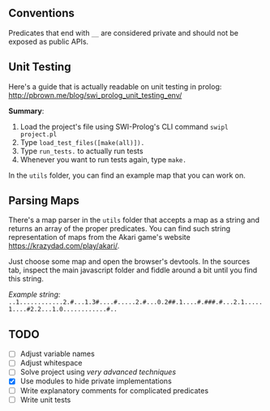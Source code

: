 ## Conventions

Predicates that end with `__` are considered private and should not be exposed as public APIs.

## Unit Testing

Here's a guide that is actually readable on unit testing in prolog: http://pbrown.me/blog/swi_prolog_unit_testing_env/

**Summary**:

1. Load the project's file using SWI-Prolog's CLI command `swipl project.pl`
2. Type `load_test_files([make(all)]).`
3. Type `run_tests.` to actually run tests
4. Whenever you want to run tests again, type `make.`

In the `utils` folder, you can find an example map that you can work on.

## Parsing Maps

There's a map parser in the `utils` folder that accepts a map as a string and returns an array of the proper predicates. You can find such string representation of maps from the Akari game's website https://krazydad.com/play/akari/.

Just choose some map and open the browser's devtools. In the sources tab, inspect the main javascript folder and fiddle around a bit until you find this string.

_Example string:_
`..1............2.#...1.3#....#.....2.#...0.2##.1....#.###.#...2.1.....1....#2.2...1.0............#..`

## TODO

-   [ ] Adjust variable names
-   [ ] Adjust whitespace
-   [ ] Solve project using _very advanced techniques_
-   [x] Use modules to hide private implementations
-   [ ] Write explanatory comments for complicated predicates
-   [ ] Write unit tests
